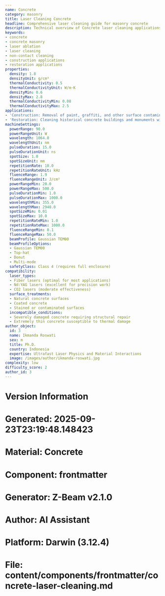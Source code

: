 ```yaml
---
name: Concrete
category: masonry
title: Laser Cleaning Concrete
headline: Comprehensive laser cleaning guide for masonry concrete
description: Technical overview of Concrete laser cleaning applications and parameters
keywords:
- concrete
- concrete masonry
- laser ablation
- laser cleaning
- non-contact cleaning
- construction applications
- restoration applications
properties:
  density: 1.8
  densityUnit: g/cm³
  thermalConductivity: 0.5
  thermalConductivityUnit: W/m·K
  densityMin: 0.6
  densityMax: 2.8
  thermalConductivityMin: 0.08
  thermalConductivityMax: 2.5
applications:
- 'Construction: Removal of paint, graffiti, and other surface contaminants from concrete structures'
- 'Restoration: Cleaning historical concrete buildings and monuments without damaging the material'
machineSettings:
  powerRange: 90.0
  powerRangeUnit: W
  wavelength: 1064.0
  wavelengthUnit: nm
  pulseDuration: 15.0
  pulseDurationUnit: ns
  spotSize: 1.0
  spotSizeUnit: mm
  repetitionRate: 10.0
  repetitionRateUnit: kHz
  fluenceRange: 1.9
  fluenceRangeUnit: J/cm²
  powerRangeMin: 20.0
  powerRangeMax: 500.0
  pulseDurationMin: 1.0
  pulseDurationMax: 1000.0
  wavelengthMin: 355.0
  wavelengthMax: 2940.0
  spotSizeMin: 0.01
  spotSizeMax: 10.0
  repetitionRateMin: 1.0
  repetitionRateMax: 1000.0
  fluenceRangeMin: 0.1
  fluenceRangeMax: 50.0
  beamProfile: Gaussian TEM00
  beamProfileOptions:
  - Gaussian TEM00
  - Top-hat
  - Donut
  - Multi-mode
  safetyClass: Class 4 (requires full enclosure)
compatibility:
  laser_types:
  - Fiber lasers (optimal for most applications)
  - Nd:YAG lasers (excellent for precision work)
  - CO2 lasers (moderate effectiveness)
  surface_treatments:
  - Natural concrete surfaces
  - Coated concrete
  - Stained or contaminated surfaces
  incompatible_conditions:
  - Severely damaged concrete requiring structural repair
  - Extremely thin concrete susceptible to thermal damage
author_object:
  id: 3
  name: Ikmanda Roswati
  sex: m
  title: Ph.D.
  country: Indonesia
  expertise: Ultrafast Laser Physics and Material Interactions
  image: /images/author/ikmanda-roswati.jpg
complexity: low
difficulty_score: 2
author_id: 3
---
```



# Version Information
# Generated: 2025-09-23T23:19:48.148423
# Material: Concrete
# Component: frontmatter
# Generator: Z-Beam v2.1.0
# Author: AI Assistant
# Platform: Darwin (3.12.4)
# File: content/components/frontmatter/concrete-laser-cleaning.md